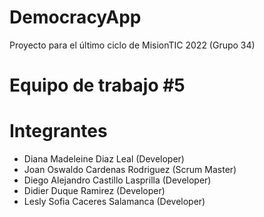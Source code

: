 # DemocracyApp
Proyecto para el último ciclo de MisionTIC 2022 (Grupo 34)

# Equipo de trabajo #5

# Integrantes
* Diana Madeleine Diaz Leal (Developer)
* Joan Oswaldo Cardenas Rodriguez (Scrum Master)
* Diego Alejandro Castillo Lasprilla (Developer)
* Didier Duque Ramirez (Developer)
* Lesly Sofia Caceres Salamanca (Developer)
